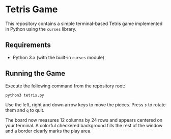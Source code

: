 # Tetris Game

This repository contains a simple terminal-based Tetris game implemented in Python using the `curses` library.

## Requirements

- Python 3.x (with the built-in `curses` module)

## Running the Game

Execute the following command from the repository root:

```bash
python3 tetris.py
```

Use the left, right and down arrow keys to move the pieces. Press `s` to rotate them and `q` to quit.

The board now measures 12 columns by 24 rows and appears centered on your terminal. A colorful checkered background fills the rest of the window and a border clearly marks the play area.
